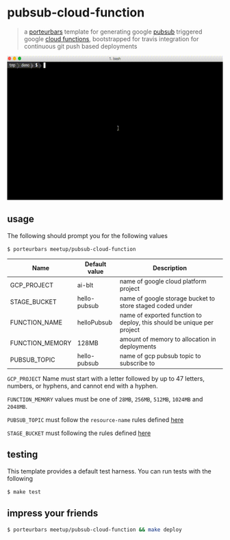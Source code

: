 # pubsub-cloud-function

> a [porteurbars](https://github.com/softprops/porteurbars) template for generating google [pubsub](https://cloud.google.com/pubsub/docs/overview) triggered google [cloud functions](https://cloud.google.com/functions/), bootstrapped for travis integration for continuous git push based deployments

![demo.gif](demo.gif)

## usage

The following should prompt you for the following values

```bash
$ porteurbars meetup/pubsub-cloud-function
```

| Name            | Default value | Description                                                            |
|-----------------|---------------|------------------------------------------------------------------------|
| GCP_PROJECT     | ai-blt        | name of google cloud platform project                                  |
| STAGE_BUCKET    | hello-pubsub  | name of google storage bucket to store staged coded under              |
| FUNCTION_NAME   | helloPubsub   | name of exported function to deploy, this should be unique per project |
| FUNCTION_MEMORY | 128MB         | amount of memory to allocation in deployments                          |
| PUBSUB_TOPIC    | hello-pubsub  | name of gcp pubsub topic to subscribe to                               |


`GCP_PROJECT` Name must start with a letter followed by up to 47 letters, numbers, or hyphens, and cannot end with a hyphen.

`FUNCTION_MEMORY` values must be one of `28MB`, `256MB`, `512MB`, `1024MB` and `2048MB`.

`PUBSUB_TOPIC` must follow the `resource-name` rules defined [here](https://cloud.google.com/pubsub/docs/overview#names)

`STAGE_BUCKET` must following the rules defined [here](https://cloud.google.com/storage/docs/naming#requirements)

## testing

This template provides a default test harness. You can run tests with the following

```bash
$ make test
```

## impress your friends

```bash
$ porteurbars meetup/pubsub-cloud-function && make deploy
```
